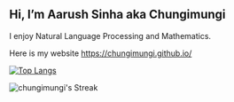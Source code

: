 Hi, I’m Aarush Sinha aka Chungimungi
--------------------------------------

I enjoy Natural Language Processing and Mathematics.

Here is my website https://chungimungi.github.io/


[![Top Langs](https://github-readme-stats.vercel.app/api/top-langs/?username=chungimungi&layout=donut&theme=vision-friendly-dark)](https://github.com/chungimungi/github-readme-stats)


![chungimungi's Streak](https://github-readme-streak-stats.herokuapp.com/?user=chungimungi&theme=highcontrast&hide_border=false)
